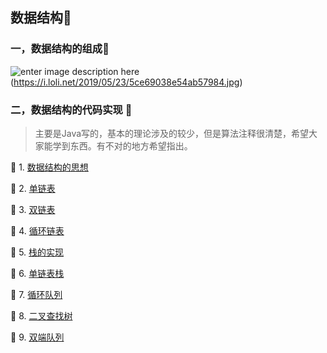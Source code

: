 ##  数据结构🐤

### 一，数据结构的组成🍏 

![enter image description here](https://i.loli.net/2019/05/23/5ce69038e54ab57984.jpg)(https://i.loli.net/2019/05/23/5ce69038e54ab57984.jpg)

### 二，数据结构的代码实现 🍎 
>  主要是Java写的，基本的理论涉及的较少，但是算法注释很清楚，希望大家能学到东西。有不对的地方希望指出。
> 
 🍇 1. [数据结构的思想](https://github.com/RobinOfSky/Data-structure/blob/master/%E6%95%B0%E6%8D%AE%E7%BB%93%E6%9E%84%E7%9A%84%E6%80%9D%E6%83%B3.md)

 🍐 2. [单链表](https://github.com/RobinOfSky/Data-structure/blob/master/%E6%95%B0%E6%8D%AE%E7%BB%93%E6%9E%84%EF%BC%88%E4%B8%80%EF%BC%89%E2%80%94%E5%8D%95%E9%93%BE%E8%A1%A8.md)

 🍊 3. [双链表](https://github.com/RobinOfSky/Data-structure/blob/master/%E6%95%B0%E6%8D%AE%E7%BB%93%E6%9E%84%E2%80%94%E5%8F%8C%E9%93%BE%E8%A1%A8.md)

 🍋 4. [循环链表](https://github.com/RobinOfSky/Data-structure/blob/master/%E6%95%B0%E6%8D%AE%E7%BB%93%E6%9E%84---%E5%BE%AA%E7%8E%AF%E9%93%BE%E8%A1%A8.md)

 🍌 5. [栈的实现](https://github.com/RobinOfSky/Data-structure/blob/master/%E6%95%B0%E6%8D%AE%E7%BB%93%E6%9E%84%E2%80%94%E6%A0%88%E7%9A%84%E5%AE%9E%E7%8E%B0.md)


🍉 6. [单链表栈](https://github.com/RobinOfSky/Data-structure/blob/master/%E6%95%B0%E6%8D%AE%E7%BB%93%E6%9E%84%E2%80%94%E5%8D%95%E9%93%BE%E8%A1%A8%E6%A0%88.md)

 🍓 7. [循环队列](https://github.com/RobinOfSky/Data-structure/blob/master/%E6%95%B0%E6%8D%AE%E7%BB%93%E6%9E%84%E2%80%94%E5%BE%AA%E7%8E%AF%E9%98%9F%E5%88%97.md)


 🍈 8. [二叉查找树](https://github.com/RobinOfSky/Data-structure/blob/master/%E6%95%B0%E6%8D%AE%E7%BB%93%E6%9E%84%E2%80%94%E4%BA%8C%E5%8F%89%E6%9F%A5%E6%89%BE%E6%A0%91%EF%BC%88%E4%BA%8C%E5%8F%89%E6%90%9C%E7%B4%A2%E6%A0%91%EF%BC%8C%E4%BA%8C%E5%8F%89%E6%8E%92%E5%BA%8F%E6%A0%91%EF%BC%89.md)
 

 🥑 9. [双端队列](https://github.com/RobinOfSky/Data-structure/blob/master/%E6%95%B0%E6%8D%AE%E7%BB%93%E6%9E%84%E2%80%94%E5%8F%8C%E7%AB%AF%E9%98%9F%E5%88%97.md)
